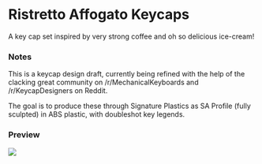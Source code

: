 # Ristretto Affogato Keycaps

A key cap set inspired by very strong coffee and oh so delicious ice-cream!

### Notes

This is a keycap design draft, currently being refined with the help
of the clacking great community on /r/MechanicalKeyboards and
/r/KeycapDesigners on Reddit.

The goal is to produce these through Signature Plastics as SA Profile
(fully sculpted) in ABS plastic, with doubleshot key legends.

### Preview

[![](https://raw.githubusercontent.com/jasonm23/ristretto-affogato-keycaps/master/ristretto-affogato-keycaps-preview.png)](https://raw.githubusercontent.com/jasonm23/ristretto-affogato-keycaps/master/ristretto-affogato-keycaps-preview.png)
